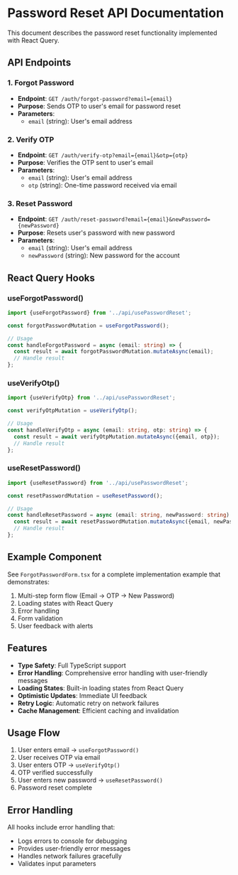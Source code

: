 # Password Reset API Documentation

This document describes the password reset functionality implemented with React Query.

## API Endpoints

### 1. Forgot Password

- **Endpoint**: `GET /auth/forgot-password?email={email}`
- **Purpose**: Sends OTP to user's email for password reset
- **Parameters**:
  - `email` (string): User's email address

### 2. Verify OTP

- **Endpoint**: `GET /auth/verify-otp?email={email}&otp={otp}`
- **Purpose**: Verifies the OTP sent to user's email
- **Parameters**:
  - `email` (string): User's email address
  - `otp` (string): One-time password received via email

### 3. Reset Password

- **Endpoint**: `GET /auth/reset-password?email={email}&newPassword={newPassword}`
- **Purpose**: Resets user's password with new password
- **Parameters**:
  - `email` (string): User's email address
  - `newPassword` (string): New password for the account

## React Query Hooks

### useForgotPassword()

```typescript
import {useForgotPassword} from '../api/usePasswordReset';

const forgotPasswordMutation = useForgotPassword();

// Usage
const handleForgotPassword = async (email: string) => {
  const result = await forgotPasswordMutation.mutateAsync(email);
  // Handle result
};
```

### useVerifyOtp()

```typescript
import {useVerifyOtp} from '../api/usePasswordReset';

const verifyOtpMutation = useVerifyOtp();

// Usage
const handleVerifyOtp = async (email: string, otp: string) => {
  const result = await verifyOtpMutation.mutateAsync({email, otp});
  // Handle result
};
```

### useResetPassword()

```typescript
import {useResetPassword} from '../api/usePasswordReset';

const resetPasswordMutation = useResetPassword();

// Usage
const handleResetPassword = async (email: string, newPassword: string) => {
  const result = await resetPasswordMutation.mutateAsync({email, newPassword});
  // Handle result
};
```

## Example Component

See `ForgotPasswordForm.tsx` for a complete implementation example that demonstrates:

1. Multi-step form flow (Email → OTP → New Password)
2. Loading states with React Query
3. Error handling
4. Form validation
5. User feedback with alerts

## Features

- **Type Safety**: Full TypeScript support
- **Error Handling**: Comprehensive error handling with user-friendly messages
- **Loading States**: Built-in loading states from React Query
- **Optimistic Updates**: Immediate UI feedback
- **Retry Logic**: Automatic retry on network failures
- **Cache Management**: Efficient caching and invalidation

## Usage Flow

1. User enters email → `useForgotPassword()`
2. User receives OTP via email
3. User enters OTP → `useVerifyOtp()`
4. OTP verified successfully
5. User enters new password → `useResetPassword()`
6. Password reset complete

## Error Handling

All hooks include error handling that:

- Logs errors to console for debugging
- Provides user-friendly error messages
- Handles network failures gracefully
- Validates input parameters

